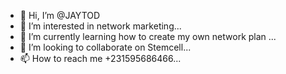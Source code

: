 - 👋 Hi, I’m @JAYTOD
- 👀 I’m interested in network marketing...
- 🌱 I’m currently learning how to create my own network plan ...
- 💞️ I’m looking to collaborate on Stemcell...
- 📫 How to reach me +231595686466...

<!---
JAYTOD/JAYTOD is a ✨ special ✨ repository because its `README.md` (this file) appears on your GitHub profile.
You can click the Preview link to take a look at your changes.
--->
